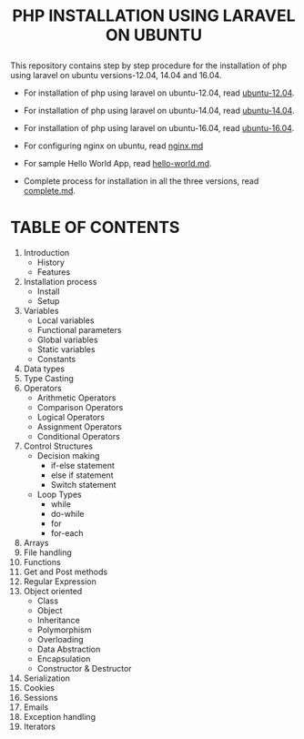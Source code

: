# <p align="center"> PHP INSTALLATION USING LARAVEL ON UBUNTU</p>

This repository contains step by step procedure for the installation of php using laravel on ubuntu versions-12.04, 14.04 and 16.04.

* For installation of php using laravel on ubuntu-12.04, read [ubuntu-12.04](https://github.com/Greycampus/phplaravel/blob/master/Documents/ubuntu-12.04.md).

* For installation of php using laravel on ubuntu-14.04, read [ubuntu-14.04](https://github.com/Greycampus/phplaravel/blob/master/Documents/ubuntu-14.04.md).

* For installation of php using laravel on ubuntu-16.04, read [ubuntu-16.04](https://github.com/Greycampus/phplaravel/blob/master/Documents/ubuntu-16.04.md).

* For configuring nginx on ubuntu, read [nginx.md](https://github.com/Greycampus/phplaravel/blob/master/Documents/nginx.md)

* For sample Hello World App, read [hello-world.md](https://github.com/Greycampus/phplaravel/blob/master/hello-world.md).

* Complete process for installation in all the three versions, read [complete.md](https://github.com/Greycampus/phplaravel/blob/master/complete.md).

# TABLE OF CONTENTS

1. Introduction
   * History
   * Features
2. Installation process
   * Install
   * Setup
3. Variables
   * Local variables
   * Functional parameters
   * Global variables
   * Static variables
   * Constants
4. Data types
5. Type Casting
6. Operators
   * Arithmetic Operators
   * Comparison Operators
   * Logical Operators
   * Assignment Operators
   * Conditional Operators
7. Control Structures
   * Decision making
     - if-else statement 
     - else if statement 
     - Switch statement
   * Loop Types
     - while
     - do-while
     - for
     - for-each
8. Arrays
9. File handling
10. Functions
11. Get and Post methods
12. Regular Expression
13. Object oriented
    * Class 
    * Object 
    * Inheritance 
    * Polymorphism 
    * Overloading 
    * Data Abstraction 
    * Encapsulation 
    * Constructor & Destructor
14. Serialization
15. Cookies
16. Sessions
17. Emails
18. Exception handling
19. Iterators





 
